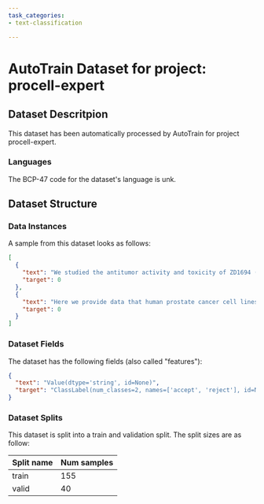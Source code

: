 ```yaml
---
task_categories:
- text-classification

---
```

# AutoTrain Dataset for project: procell-expert

## Dataset Descritpion

This dataset has been automatically processed by AutoTrain for project procell-expert.

### Languages

The BCP-47 code for the dataset's language is unk.

## Dataset Structure

### Data Instances

A sample from this dataset looks as follows:

```json
[
  {
    "text": "We studied the antitumor activity and toxicity of ZD1694 (tomudex), a specific inhibitor of thymidyl[...]",
    "target": 0
  },
  {
    "text": "Here we provide data that human prostate cancer cell lines express the platelet-type isoform of 12-L[...]",
    "target": 0
  }
]
```

### Dataset Fields

The dataset has the following fields (also called "features"):

```json
{
  "text": "Value(dtype='string', id=None)",
  "target": "ClassLabel(num_classes=2, names=['accept', 'reject'], id=None)"
}
```

### Dataset Splits

This dataset is split into a train and validation split. The split sizes are as follow:

| Split name   | Num samples         |
| ------------ | ------------------- |
| train        | 155 |
| valid        | 40 |

